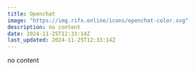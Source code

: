```yaml
---
title: Openchat
image: "https://img.rifx.online/icons/openchat-color.svg"
description: no content
date: 2024-11-25T12:33:14Z
last_updated: 2024-11-25T12:33:14Z
---
```


no content

